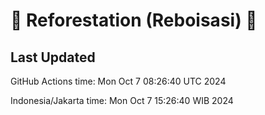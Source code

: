 
# 🌳 Reforestation (Reboisasi) 🌲

## Last Updated

GitHub Actions time: Mon Oct  7 08:26:40 UTC 2024

Indonesia/Jakarta time: Mon Oct  7 15:26:40 WIB 2024
